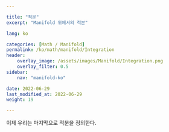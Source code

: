 ```yaml
---

title: "적분"
excerpt: "Manifold 위에서의 적분"

lang: ko

categories: [Math / Manifold]
permalink: /ko/math/manifold/Integration
header:
    overlay_image: /assets/images/Manifold/Integration.png
    overlay_filter: 0.5
sidebar: 
    nav: "manifold-ko"

date: 2022-06-29
last_modified_at: 2022-06-29
weight: 19

---
```


이제 우리는 마지막으로 적분을 정의한다.

